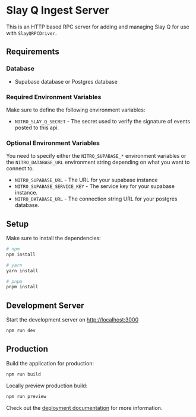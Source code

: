 # Slay Q Ingest Server

This is an HTTP based RPC server for adding and managing Slay Q for use with `SlayQRPCDriver`.

## Requirements
### Database
* Supabase database or Postgres database

### Required Environment Variables
Make sure to define the following environment variables:

* `NITRO_SLAY_Q_SECRET` - The secret used to verify the signature of events posted to this api.

### Optional Environment Variables
You need to specify either the `NITRO_SUPABASE_*` environment variables or the `NITRO_DATABASE_URL` environment string depending
on what you want to connect to.

* `NITRO_SUPABASE_URL` - The URL for your supabase instance
* `NITRO_SUPABASE_SERVICE_KEY` - The service key for your supabase instance.
* `NITRO_DATABASE_URL` - The connection string URL for your postgres database.

## Setup

Make sure to install the dependencies:

```bash
# npm
npm install

# yarn
yarn install

# pnpm
pnpm install
```

## Development Server

Start the development server on <http://localhost:3000>

```bash
npm run dev
```

## Production

Build the application for production:

```bash
npm run build
```

Locally preview production build:

```bash
npm run preview
```

Check out the [deployment documentation](https://nitro.unjs.io/deploy) for more information.
